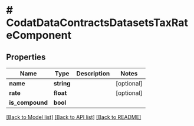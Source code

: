 # # CodatDataContractsDatasetsTaxRateComponent

## Properties

Name | Type | Description | Notes
------------ | ------------- | ------------- | -------------
**name** | **string** |  | [optional]
**rate** | **float** |  | [optional]
**is_compound** | **bool** |  |

[[Back to Model list]](../../README.md#models) [[Back to API list]](../../README.md#endpoints) [[Back to README]](../../README.md)
